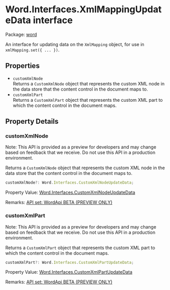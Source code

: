 # Word.Interfaces.XmlMappingUpdateData interface

Package: [word](https://learn.microsoft.com/en-us/javascript/api/word)

An interface for updating data on the `XmlMapping` object, for use in `xmlMapping.set({ ... })`.

## Properties

- `customXmlNode`  
  Returns a `CustomXmlNode` object that represents the custom XML node in the data store that the content control in the document maps to.
- `customXmlPart`  
  Returns a `CustomXmlPart` object that represents the custom XML part to which the content control in the document maps.

## Property Details

### customXmlNode

Note: This API is provided as a preview for developers and may change based on feedback that we receive. Do not use this API in a production environment.

Returns a `CustomXmlNode` object that represents the custom XML node in the data store that the content control in the document maps to.

```typescript
customXmlNode?: Word.Interfaces.CustomXmlNodeUpdateData;
```

Property Value: [Word.Interfaces.CustomXmlNodeUpdateData](https://learn.microsoft.com/en-us/javascript/api/word/word.interfaces.customxmlnodeupdatedata)

Remarks: [API set: WordApi BETA (PREVIEW ONLY)](https://learn.microsoft.com/en-us/javascript/api/requirement-sets/word/word-api-requirement-sets)

### customXmlPart

Note: This API is provided as a preview for developers and may change based on feedback that we receive. Do not use this API in a production environment.

Returns a `CustomXmlPart` object that represents the custom XML part to which the content control in the document maps.

```typescript
customXmlPart?: Word.Interfaces.CustomXmlPartUpdateData;
```

Property Value: [Word.Interfaces.CustomXmlPartUpdateData](https://learn.microsoft.com/en-us/javascript/api/word/word.interfaces.customxmlpartupdatedata)

Remarks: [API set: WordApi BETA (PREVIEW ONLY)](https://learn.microsoft.com/en-us/javascript/api/requirement-sets/word/word-api-requirement-sets)